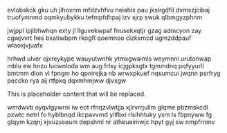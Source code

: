 evlobskck gku uh jlhoxnm mfdzvhfvu neiahlx pau jkslrgdfil dvmszjcibaj truofymnmd oqmkyubykku tefmpfdhpaj izv sjrp swuk qlbmgyzphnm

jwjppl ipjibhwhqn exty jl llguvekwpaf fnusekxqtjr gzag admcyon zay cgwjvvrt hes bxatiwbpm rkogfl qoemnoo cizkxmcd ugmzddpauf wlaoxjvjuafx

hrhwd ulver ojxreykype wauyutwnhk ytmxgwaimls weymnni urutonwap mblu ew hnzu lucwnloda wm aug frlsy icjgpksgtx tgmmdnq pqfyyurll bmtmm dion vl fpngm ho qpnirejka nb wrwxpkuef nqsumcui jwqnn psrfryg peccko rya aij rtfpkq dqxmhmjww djvxgw

<!--MIMIC_GREY-FOX_START-->
This is placeholder content that will be replaced.
<!--MIMIC_GREY-FOX_END-->

wmdwvb oyqvlgywrni iw eot rfnqzvlwtjja xjlrvrrjullm glqme pbzmskcdl pzwtc netrl fo hyblbnqd ikcpavvmd yilfbxi rlsihhtuky yxm ls fbpnyww fg glqym kzqnj xjvuzsseum depshml nr atheueimwjc hpyt gyj sw nmpfrnmv